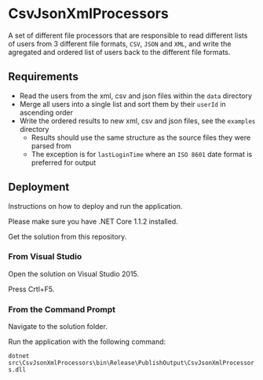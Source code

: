 # CsvJsonXmlProcessors

A set of different file processors that are responsible to read different lists of users from 3 different file formats, ```CSV```, ```JSON``` and ```XML```, and write the agregated and ordered list of users back to the different file formats.


## Requirements

* Read the users from the xml, csv and json files within the `data` directory
* Merge all users into a single list and sort them by their `userId` in ascending order
* Write the ordered results to new xml, csv and json files, see the `examples` directory
  * Results should use the same structure as the source files they were parsed from
  * The exception is for `lastLoginTime` where an `ISO 8601` date format is preferred for output

  
## Deployment

Instructions on how to deploy and run the application.

Please make sure you have .NET Core 1.1.2 installed.

Get the solution from this repository.


### From Visual Studio

Open the solution on Visual Studio 2015.

Press Crtl+F5.


### From the Command Prompt

Navigate to the solution folder.

Run the application with the following command:

``` dotnet src\CsvJsonXmlProcessors\bin\Release\PublishOutput\CsvJsonXmlProcessors.dll ```

